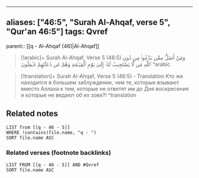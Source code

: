 
---
aliases: ["46:5", "Surah Al-Ahqaf, verse 5", "Qur'an 46:5"]
tags: Qvref
---

parent:: [[q - Al-Ahqaf (46)|Al-Ahqaf]]

> [!arabic]+ Surah Al-Ahqaf, Verse 5 (46:5)
> <span class="quran-arabic">وَمَنْ أَضَلُّ مِمَّن يَدْعُوا۟ مِن دُونِ ٱللَّهِ مَن لَّا يَسْتَجِيبُ لَهُۥٓ إِلَىٰ يَوْمِ ٱلْقِيَـٰمَةِ وَهُمْ عَن دُعَآئِهِمْ غَـٰفِلُونَ</span>
^arabic

> [!translation]+ Surah Al-Ahqaf, Verse 5 (46:5) - Translation
> Кто же находится в большем заблуждении, чем те, которые взывают вместо Аллаха к тем, которые не ответят им до Дня воскресения и которые не ведают об их зове?!
^translation



## Related notes
```dataview
LIST from [[q - 46 - 5]]
WHERE !contains(file.name, "q - ")
SORT file.name ASC
```

### Related verses (footnote backlinks)
```dataview
LIST FROM [[q - 46 - 5]] AND #Qvref
SORT file.name ASC
```

